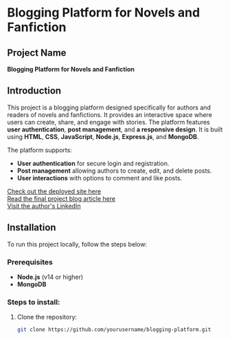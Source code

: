 # Blogging Platform for Novels and Fanfiction

## Project Name
**Blogging Platform for Novels and Fanfiction**

## Introduction
This project is a blogging platform designed specifically for authors and readers of novels and fanfictions. It provides an interactive space where users can create, share, and engage with stories. The platform features **user authentication**, **post management**, and **a responsive design**. It is built using **HTML**, **CSS**, **JavaScript**, **Node.js**, **Express.js**, and **MongoDB**.

The platform supports:
- **User authentication** for secure login and registration.
- **Post management** allowing authors to create, edit, and delete posts.
- **User interactions** with options to comment and like posts.

[Check out the deployed site here](link_to_deployed_site)  
[Read the final project blog article here](https://medium.com/@huangtian1810/building-a-blogging-platform-for-novels-and-fanfiction-a-personal-journey-1cc273ae690a)  
[Visit the author's LinkedIn](https://www.linkedin.com/in/ahmed-hamza-4a0544338/)

## Installation

To run this project locally, follow the steps below:

### Prerequisites
- **Node.js** (v14 or higher)
- **MongoDB**

### Steps to install:

1. Clone the repository:
   ```bash
   git clone https://github.com/yourusername/blogging-platform.git
